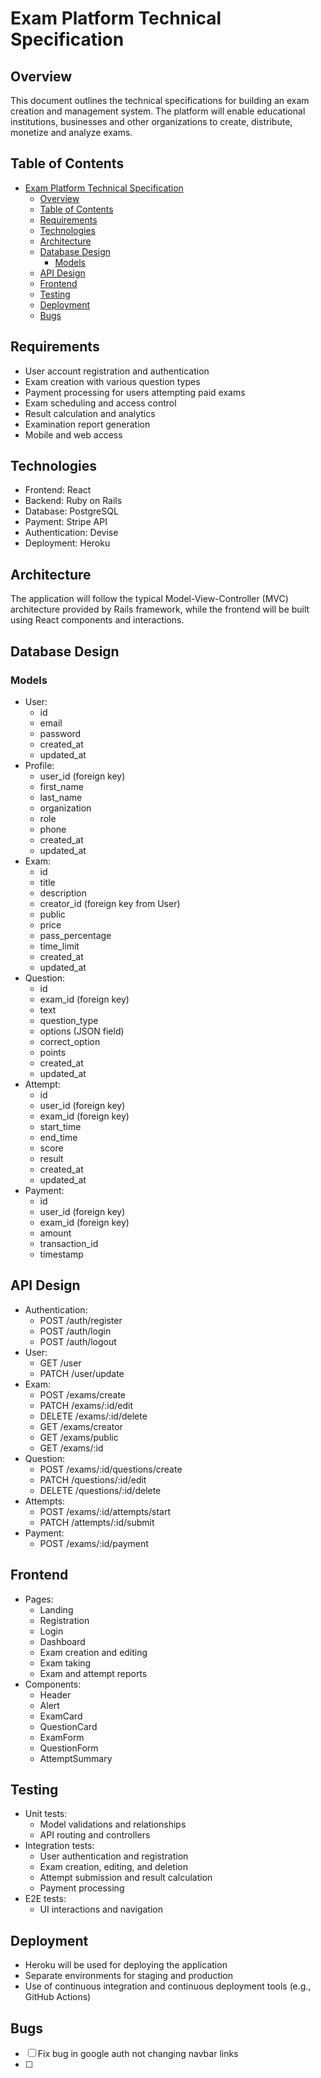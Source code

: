 # Exam Platform Technical Specification

## Overview
This document outlines the technical specifications for building an exam creation and management system. The platform will enable educational institutions, businesses and other organizations to create, distribute, monetize and analyze exams.

## Table of Contents
- [Exam Platform Technical Specification](#exam-platform-technical-specification)
  - [Overview](#overview)
  - [Table of Contents](#table-of-contents)
  - [Requirements](#requirements)
  - [Technologies](#technologies)
  - [Architecture](#architecture)
  - [Database Design](#database-design)
    - [Models](#models)
  - [API Design](#api-design)
  - [Frontend](#frontend)
  - [Testing](#testing)
  - [Deployment](#deployment)
  - [Bugs](#bugs)



## Requirements
- User account registration and authentication
- Exam creation with various question types
- Payment processing for users attempting paid exams
- Exam scheduling and access control
- Result calculation and analytics
- Examination report generation
- Mobile and web access

## Technologies
- Frontend: React
- Backend: Ruby on Rails
- Database: PostgreSQL
- Payment: Stripe API
- Authentication: Devise
- Deployment: Heroku

## Architecture
The application will follow the typical Model-View-Controller (MVC) architecture provided by Rails framework, while the frontend will be built using React components and interactions.

## Database Design

### Models
- User:
    - id
    - email
    - password
    - created_at
    - updated_at
- Profile:
    - user_id (foreign key)
    - first_name
    - last_name
    - organization
    - role
    - phone
    - created_at
    - updated_at
- Exam:
    - id
    - title
    - description
    - creator_id (foreign key from User)
    - public
    - price
    - pass_percentage
    - time_limit
    - created_at
    - updated_at
- Question:
    - id
    - exam_id (foreign key)
    - text
    - question_type
    - options (JSON field)
    - correct_option
    - points
    - created_at
    - updated_at
- Attempt:
    - id
    - user_id (foreign key)
    - exam_id (foreign key)
    - start_time
    - end_time
    - score
    - result
    - created_at
    - updated_at
- Payment:
    - id
    - user_id (foreign key)
    - exam_id (foreign key)
    - amount
    - transaction_id
    - timestamp

## API Design
- Authentication:
    - POST /auth/register
    - POST /auth/login
    - POST /auth/logout
- User:
    - GET /user
    - PATCH /user/update
- Exam:
    - POST /exams/create
    - PATCH /exams/:id/edit
    - DELETE /exams/:id/delete
    - GET /exams/creator
    - GET /exams/public
    - GET /exams/:id
- Question:
    - POST /exams/:id/questions/create
    - PATCH /questions/:id/edit
    - DELETE /questions/:id/delete
- Attempts:
    - POST /exams/:id/attempts/start
    - PATCH /attempts/:id/submit
- Payment:
    - POST /exams/:id/payment

## Frontend
- Pages:
    - Landing
    - Registration
    - Login
    - Dashboard
    - Exam creation and editing
    - Exam taking
    - Exam and attempt reports
- Components:
    - Header
    - Alert
    - ExamCard
    - QuestionCard
    - ExamForm
    - QuestionForm
    - AttemptSummary

## Testing
- Unit tests:
    - Model validations and relationships
    - API routing and controllers
- Integration tests:
    - User authentication and registration
    - Exam creation, editing, and deletion
    - Attempt submission and result calculation
    - Payment processing
- E2E tests:
    - UI interactions and navigation

## Deployment
- Heroku will be used for deploying the application
- Separate environments for staging and production
- Use of continuous integration and continuous deployment tools (e.g., GitHub Actions)

## Bugs
- [ ] Fix bug in google auth not changing navbar links
- [ ] 
